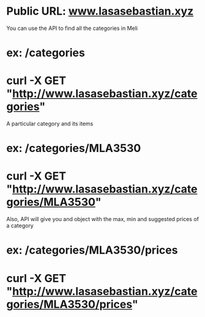# Public URL: www.lasasebastian.xyz

You can use the API to find all the categories in Meli
# ex: /categories
# curl -X GET "http://www.lasasebastian.xyz/categories"

A particular category and its items
# ex: /categories/MLA3530
# curl -X GET "http://www.lasasebastian.xyz/categories/MLA3530"

Also, API will give you and object with the max, min and suggested prices of a category  
# ex: /categories/MLA3530/prices
# curl -X GET "http://www.lasasebastian.xyz/categories/MLA3530/prices"
